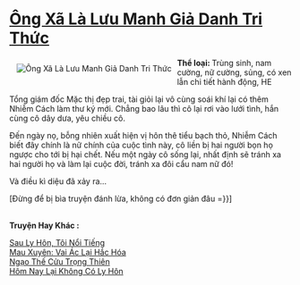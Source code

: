 <a href="https://utruyen.com/ong-xa-la-luu-manh-gia-danh-tri-thuc/15663/" title="Ông Xã Là Lưu Manh Giả Danh Tri Thức"><h1>Ông Xã Là Lưu Manh Giả Danh Tri Thức</h1></a><div style="display:table"><img align="right" style="float: left; padding: 10px;" src="https://utruyen.com/images/story/200x260/ong-xa-la-luu-manh-gia-danh-tri-thuc.jpg" alt="Ông Xã Là Lưu Manh Giả Danh Tri Thức"><b>Thể loại: </b>Trùng sinh, nam cường, nữ cường, sủng, có xen lẫn chi tiết hành động, HE<p></p>Tổng giám đốc Mặc thị đẹp trai, tài giỏi lại vô cùng soái khí lại có thêm Nhiễm Cách làm thư ký mới. Chẳng bao lâu thì cô lại rơi vào lưới tình, hắn cùng cô dây dưa, yêu chiều cô.<p></p>Đến ngày nọ, bỗng nhiên xuất hiện vị hôn thê tiểu bạch thỏ, Nhiễm Cách biết đây chính là nữ chính của cuộc tình này, cô liền bị hai người bọn họ ngược cho tới bị hại chết. Nếu một ngày cô sống lại, nhất định sẽ tránh xa hai người họ và làm lại cuộc đời, tránh xa đôi cẩu nam nữ đó!<p></p>Và điều kì diệu đã xảy ra...<p></p>[Đừng để bị bìa truyện đánh lừa, không có đơn giản đâu =}}]</div><p><br><b>Truyện Hay Khác :</b></p><a href="https://utruyen.com/sau-ly-hon-toi-noi-tieng/25435/" alt="Sau Ly Hôn, Tôi Nổi Tiếng">Sau Ly Hôn, Tôi Nổi Tiếng</a><br/><a href="https://github.com/mlquan/truyenhay/tree/master/truyenhay/17441/" alt="Mau Xuyên: Vai Ác Lại Hắc Hóa">Mau Xuyên: Vai Ác Lại Hắc Hóa</a><br/><a href="https://github.com/quanluxury/truyenhot/tree/master/truyenhay/1879/" alt="Ngạo Thế Cửu Trọng Thiên">Ngạo Thế Cửu Trọng Thiên</a><br/><a href="https://github.com/quanluxury/ngontinhhot/tree/master/truyenhay/19048/" alt="Hôm Nay Lại Không Có Ly Hôn">Hôm Nay Lại Không Có Ly Hôn</a><br/>